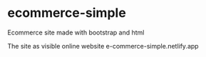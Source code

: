 # ecommerce-simple
 Ecommerce site made with bootstrap and html


The site as visible online website
e-commerce-simple.netlify.app
